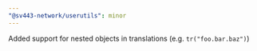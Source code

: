 ```yaml
---
"@sv443-network/userutils": minor
---
```


Added support for nested objects in translations (e.g. `tr("foo.bar.baz")`)
